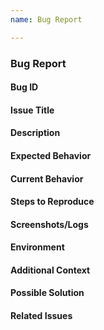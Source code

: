```yaml
---
name: Bug Report

---
```


### Bug Report

#### Bug ID

#### Issue Title

#### Description

#### Expected Behavior

#### Current Behavior

#### Steps to Reproduce

#### Screenshots/Logs

#### Environment

#### Additional Context

#### Possible Solution

#### Related Issues

